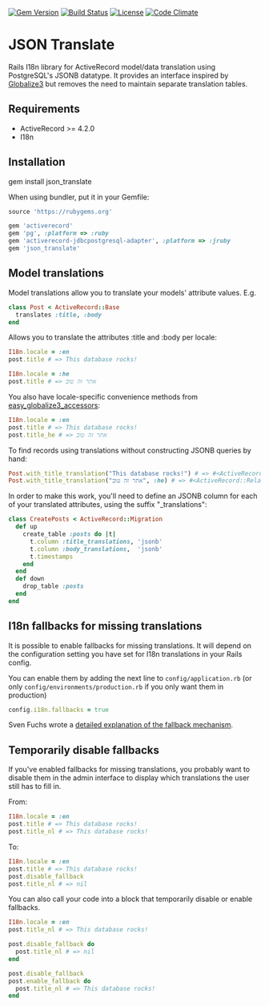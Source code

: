 [![Gem Version](https://badge.fury.io/rb/json_translate.svg)](https://badge.fury.io/rb/json_translate)
[![Build Status](https://api.travis-ci.org/cfabianski/json_translate.png)](https://travis-ci.org/cfabianski/json_translate)
[![License](http://img.shields.io/badge/license-mit-brightgreen.svg)](COPYRIGHT)
[![Code Climate](https://codeclimate.com/github/cfabianski/json_translate.png)](https://codeclimate.com/github/cfabianski/json_translate)

# JSON Translate

Rails I18n library for ActiveRecord model/data translation using PostgreSQL's
JSONB datatype. It provides an interface inspired by
[Globalize3](https://github.com/svenfuchs/globalize3) but removes the need to
maintain separate translation tables.

## Requirements

* ActiveRecord >= 4.2.0
* I18n

## Installation

gem install json_translate

When using bundler, put it in your Gemfile:

```ruby
source 'https://rubygems.org'

gem 'activerecord'
gem 'pg', :platform => :ruby
gem 'activerecord-jdbcpostgresql-adapter', :platform => :jruby
gem 'json_translate'
```

## Model translations

Model translations allow you to translate your models' attribute values. E.g.

```ruby
class Post < ActiveRecord::Base
  translates :title, :body
end
```

Allows you to translate the attributes :title and :body per locale:

```ruby
I18n.locale = :en
post.title # => This database rocks!

I18n.locale = :he
post.title # => אתר זה טוב
```

You also have locale-specific convenience methods from [easy_globalize3_accessors](https://github.com/paneq/easy_globalize3_accessors):

```ruby
I18n.locale = :en
post.title # => This database rocks!
post.title_he # => אתר זה טוב
```

To find records using translations without constructing JSONB queries by hand:

```ruby
Post.with_title_translation("This database rocks!") # => #<ActiveRecord::Relation ...>
Post.with_title_translation("אתר זה טוב", :he) # => #<ActiveRecord::Relation ...>
```

In order to make this work, you'll need to define an JSONB column for each of
your translated attributes, using the suffix "_translations":

```ruby
class CreatePosts < ActiveRecord::Migration
  def up
    create_table :posts do |t|
      t.column :title_translations, 'jsonb'
      t.column :body_translations,  'jsonb'
      t.timestamps
    end
  end
  def down
    drop_table :posts
  end
end
```

## I18n fallbacks for missing translations

It is possible to enable fallbacks for missing translations. It will depend
on the configuration setting you have set for I18n translations in your Rails
config.

You can enable them by adding the next line to `config/application.rb` (or
only `config/environments/production.rb` if you only want them in production)

```ruby
config.i18n.fallbacks = true
```

Sven Fuchs wrote a [detailed explanation of the fallback
mechanism](https://github.com/svenfuchs/i18n/wiki/Fallbacks).

## Temporarily disable fallbacks

If you've enabled fallbacks for missing translations, you probably want to disable
them in the admin interface to display which translations the user still has to
fill in.

From:

```ruby
I18n.locale = :en
post.title # => This database rocks!
post.title_nl # => This database rocks!
```

To:

```ruby
I18n.locale = :en
post.title # => This database rocks!
post.disable_fallback
post.title_nl # => nil
```

You can also call your code into a block that temporarily disable or enable fallbacks.

```ruby
I18n.locale = :en
post.title_nl # => This database rocks!

post.disable_fallback do
  post.title_nl # => nil
end

post.disable_fallback
post.enable_fallback do
  post.title_nl # => This database rocks!
end
```
